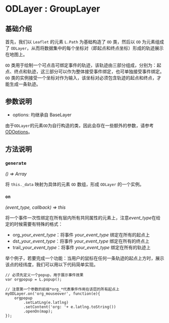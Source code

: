 # ODLayer : GroupLayer

## 基础介绍

首先，我们以 `Leaflet` 的元素 `L.Path` 为基础构造了 `OD` 类，然后以 `OD` 为元素组成了 `ODLayer`，从而将数据集中的每个坐标对（即起点和终点坐标）形成的轨迹展示在地图上。

`OD` 类用于绘制一个可点击可绑定事件的轨迹，该轨迹由三部分组成，分别为：起点、终点和轨迹，这三部分可以作为整体接受事件绑定，也可单独接受事件绑定。`OD` 类的实例接受一个坐标对作为输入，该坐标对必须包含轨迹的起点和终点，才能生成一条轨迹。

## 参数说明

+ options: 
    均继承自 BaseLayer

由于`ODLayer`的元素`OD`为自行构造的类，因此会存在一些额外的参数，请参考[ODOptions](https://github.com/sugarspectre/dMap/blob/master/demo/OD/ODOptions.md)。

## 方法说明

### `generate`

*() => Array*

将 `this._data` 映射为具体的元素 `OD` 数组，形成 `ODLayer` 的一个实例。

### `on`

*(event_type, callback) => this*

将一个事件一次性绑定在所有层内所有共同属性的元素上，注意*event_type*在给定的时候需要有特殊的格式：

+ org_*your_event_type*：将事件 *your_event_type* 绑定在所有的起点上
+ dst_*your_event_type*：将事件 *your_event_type* 绑定在所有的终点上
+ trail_*your_event_type*：将事件 *your_event_type* 绑定在所有的轨迹上

举个例子，若要完成一个功能：当用户的鼠标在任何一条轨迹的起点上方时，展示该点的经纬度，我们可以用以下代码简单实现。
```
// 必须先定义一个popup，用于展示事件效果
var orgpopup = L.popup();

// 注意第一个参数的前缀*org_*代表事件作用在该层的所有起点上
myODLayer.on('org_mouseover', function(e){ 
    orgpopup
        .setLatLng(e.latlng)
        .setContent('org: '+ e.latlng.toString())
        .openOn(map);
});
```
